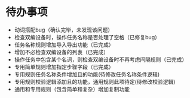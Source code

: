 # 待办事项

- 动词搭配bug（确认完毕，未发现该问题）
- 检查双编设备时，操作任务名称是否处理了空格（已修复bug）
- 任务名称规则增加导入导出功能（已完成）
- 增加不必检查双编设备的列表（已完成）
- 操作任务中包含某个名词，则检查双编设备时不再考虑间隔规则（已完成）
- 专用简单规则增加指定步骤字段（已完成）
- 专用规则任务名称条件增加且的功能(待修改任务名称条件逻辑)
- 专用规则校验逻辑添加且的功能，通用规则此项待定(待修改校验逻辑)
- 通用和专用规则（包含简单和复杂）增加复制功能